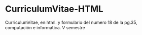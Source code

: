 # CurriculumVitae-HTML
CurriculumVitae, en html. y formulario del numero 18 de la pg.35, computación e informática. V semestre
